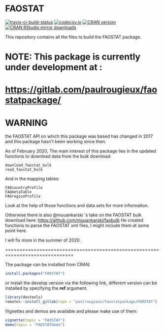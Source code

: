 FAOSTAT
=======
[![travis-ci-build-status](https://travis-ci.org/mkao006/FAOSTATpackage.svg?branch=master)](https://travis-ci.org/mkao006/FAOSTATpackage)
[![codecov.io](https://codecov.io/github/mkao006/FAOSTATpackage/coverage.svg?branch=master)](https://codecov.io/github/mkao006/FAOSTATpackage?branch=master)
[![CRAN version](http://www.r-pkg.org/badges/version/FAOSTAT)](http://cran.rstudio.com/web/packages/FAOSTAT/index.html)
[![CRAN RStudio mirror downloads](http://cranlogs.r-pkg.org/badges/FAOSTAT)](http://cran.r-project.org/web/packages/FAOSTAT/index.html)

This repository contains all the files to build the FAOSTAT package.

# NOTE: This package is currently under development at :
# https://gitlab.com/paulrougieux/faostatpackage/

# WARNING 
the FAOSTAT API on which this package was based has changed in 2017 and this
package hasn't been working since then. 

As of February 2020, The main interest of this package lies in the updated functions to download data
from the bulk download:

    download_faostat_bulk
    read_faostat_bulk

And in the mapping tables:

    FAOcountryProfile
    FAOmetaTable
    FAOregionProfile

Look at the help of those functions and data sets for more information.

Otherwise there is also @muuankarski 's take on the FAOSTAT bulk download here:
https://github.com/muuankarski/faobulk
He created functions to parse the FAOSTAT xml files, I might include them at
some point here.

I will fix more in the summer of 2020.

==============================================================================

The package can be installed from CRAN:

```r
install.packages("FAOSTAT")
```

or install the develop version via the following link, different
version can be installed by specifying the **ref** argument.

```r
library(devtools)
remotes::install_gitlab(repo = "paulrougieux/faostatpackage/FAOSTAT")
```

Vignettes and demos are available and please make use of them:

```r
vignette(topic = "FAOSTAT")
demo(topic = "FAOSTATdemo")
```

